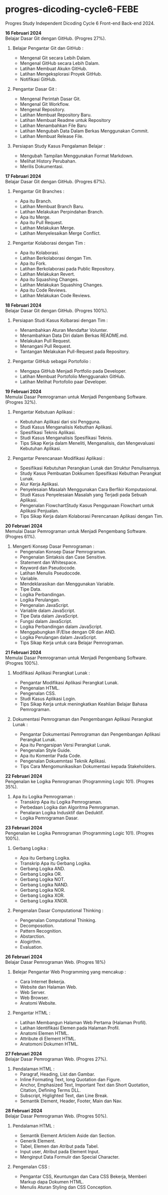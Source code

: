 # progres-dicoding-cycle6-FEBE
Progres Study Independent Dicoding Cycle 6 Front-end Back-end 2024.

**16 Februari 2024**<br>
Belajar Dasar Git dengan GitHub. (Progres 27%).<br>

1. Belajar Pengantar Git dan GitHub :
   * Mengenal Git secara Lebih Dalam.
   * Mengenal GitHub secara Lebih Dalam.
   * Latihan Membuat Akukn GitHub.
   * Latihan Mengeksplorasi Proyek GitHub.
   * Notifikasi GitHub.<br>
   
2. Pengantar Dasar Git :
   * Mengenal Perintah Dasar Git.
   * Mengenal Git Workflow.
   * Mengenal Repository.
   * Latihan Membuat Repository Baru.
   * Latihan Membuat Readme untuk Repository
   * Latihan Menambahkan File Baru
   * Latihan Mengubah Data Dalam Berkas Menggunakan Commit.
   * Latihan Membuat Release File.<br>

3. Persiapan Study Kasus Pengalaman Belajar :
   * Mengubah Tampilan Menggunakan Format Markdown.
   * Melihat History Perubahan.
   * Merilis Dokumentasi.<br>

**17 Februari 2024**<br>
Belajar Dasar Git dengan GitHub. (Progres 67%).<br>  
   
1. Pengantar Git Branches :
   * Apa itu Branch.
   * Latihan Membuat Branch Baru.
   * Latihan Melakukan Perpindahan Branch.
   * Apa itu Merge.
   * Apa itu Pull Request.
   * Latihan Melakukan Merge.
   * Latihan Menyelesaikan Merge Conflict.<br>

2. Pengantar Kolaborasi dengan Tim :
   * Apa itu Kolaborasi.
   * Latihan Berkolaborasi dengan Tim.
   * Apa itu Fork.
   * Latihan Berkolaborasi pada Public Repository.
   * Latihan Melakukan Revert.
   * Apa itu Squashing Changes.
   * Latihan Melakukan Squashing Changes.
   * Apa itu Code Reviews.
   * Latihan Melakukan Code Reviews.<br>

**18 Februari 2024**<br>
Belajar Dasar Git dengan GitHub. (Progres 100%).<br>

1. Persiapan Studi Kasus Kolbarasi dengan Tim :
   * Menambahkan Aturan Mendaftar Volunter.
   * Menambahkan Data Diri dalam Berkas README.md.
   * Melakukan Pull Request.
   * Menangani Pull Request.
   * Tantangan Melakukan Pull-Request pada Repository.<br>

2. Pengantar GitHub sebagai Portofolio :
   * Mengapa GitHub Menjadi Portfolio pada Developer.
   * Latihan Membuat Portofolio Mengguanakn GitHub.
   * Latihan Melihat Portofolio paar Developer.<br>

**19 Februari 2024**<br>
Memulai Dasar Pemrograman untuk Menjadi Pengembang Software. (Progres 32%).<br>

1. Pengantar Kebutuan Aplikasi :
   * Kebutuhan Aplikasi dari sisi Pengguna.
   * Studi Kasus Menganalisis Kebuthan Aplikasi.
   * Spesifikasi Teknis Aplikasi.
   * Studi Kasus Menganalisis Spesifikasi Teknis.
   * Tips Sikap Kerja dalam Meneliti, Menganalisis, dan Mengevaluasi Kebutuhan Aplikasi.<br>

2. Pengantar Perencanaan Modifikasi Aplikasi :
   * Spesifikasi Kebutuhan Perangkan Lunak dan Struktur Penulisannya.
   * Study Kasus Pembuatan Dokkumen Spesifikasi Kebuthan Perangkat Lunak.
   * Alur Kerja Aplikasi.
   * Penyelesaian Masalah Menggunakan Cara Berfikir Komputasional.
   * Studi Kasus Penyelesaian Masalah yang Terjadi pada Sebuah Aplikasi.
   * Pengenalan FlowchartStudy Kasus Penggunaan Flowchart untuk Aplikasi Penjualan.
   * Tips Sikap Kerja dalam Kolaborasi Perencanaan Aplikasi dengan Tim.

**20 Februari 2024**<br>
Memulai Dasar Pemrograman untuk Menjadi Pengembang Software. (Progres 61%).<br>

1. Mengerti Konsep Dasar Pemrograman :
   * Pengenalan Konsep Dasar Pemrograman.
   * Pengenalan Sintaksis dan Case Sensitive.
   * Statement dan Whitespace.
   * Keyword dan Pseudocode.
   * Latihan Menulis Pseudocode.
   * Variable.
   * Mendeklarasikan dan Menggunakan Variable.
   * Tipe Data.
   * Logika Perbandingan.
   * Logika Perulangan.
   * Pengenalan JavaScript.
   * Variable dalam JavaScript.
   * Tipe Data dalam JavaScript.
   * Fungsi dalam JavaScript.
   * Logika Perbandingan dalam JavaScript.
   * Menggabungkan IF/Else dengan OR dan AND.
   * Logika Perulangan dalam JavaScript.
   * Tips Sikap Kerja untuk cara Belajar Pemrograman.<br>

**21 Februari 2024**<br>
Memulai Dasar Pemrograman untuk Menjadi Pengembang Software. (Progres 100%).<br>

1. Modifikasi Aplikasi Perangkat Lunak :
   * Pengantar Modifikasi Aplikasi Perangkat Lunak.
   * Pengenalan HTML.
   * Pengenalan CSS.
   * Studi Kasus Aplikasi Login.
   * Tips Sikap Kerja untuk meningkatkan Keahlian Belajar Bahasa Pemrograman.<br>

2. Dokumentasi Pemrograman dan Pengembangan Aplikasi Perangkat Lunak :
   * Pengantar Dokumentasi Pemrograman dan Pengembangan Aplikasi Perangkat Lunak.
   * Apa itu Pengarsipan Versi Perangkat Lunak.
   * Pengenalan Style Guide.
   * Apa itu Komentar Pada Code.
   * Pengenalan Dokuemntasi Teknik Aplikasi.
   * Tips Cara Mengomunikasikan Dokumentasi kepada Stakeholders.<br>

**22 Februari 2024**<br>
Pengenalan ke Logika Pemrograman (Programming Logic 101). (Progres 35%).<br>

1. Apa itu Logika Pemrograman :
   * Transkirp Apa itu Logika Pemrograman.
   * Perbedaan Logika dan Algoritma Pemrograman.
   * Penalaran Logika Indusktif dan Deduktif.
   * Logika Pemrograman Dasar.<br>

**23 Februari 2024**<br>
Pengenalan ke Logika Pemrograman (Programming Logic 101). (Progres 100%).<br>

1. Gerbang Logika :
   * Apa itu Gerbang Logika.
   * Transkrip Apa itu Gerbang Logika.
   * Gerbang Logika AND.
   * Gerbang Logika OR.
   * Gerbang Logika NOT.
   * Gerbang Logika NAND.
   * Gerbang Logika NOR.
   * Gerbang Logika XOR.
   * Gerbang Logika XNOR.<br>

2. Pengenalan Dasar Computational Thinking :
   * Pengenalan Computational Thinking.
   * Decomposotion.
   * Pattern Recognition.
   * Abstarction.
   * Alogirthm.
   * Evaluation.<br>

**26 Februari 2024**<br>
Belajar Dasar Pemrograman Web. (Progres 18%)<br>
1. Belejar Pengantar Web Programming yang mencakup :
   * Cara Internet Bekerja.
   * Website dan Halaman Web.
   * Web Server.
   * Web Browser.
   * Anatomi Website.<br>

2. Pengantar HTML :
   * Latihan Membangun Halaman Web Pertama (Halaman Profil).
   * Latihan Identifikasi Elemen pada Halaman Profil.
   * Anatomi Elemen HTML.
   * Attribute di Element HTML.
   * Anatomoni Dokumen HTML.<br>

**27 Februari 2024**<br>
Belajar Dasar Pemrograman Web. (Progres 27%).<br>
1. Pendalaman HTML :
   * Paragraf, Heading, List dan Gambar.
   * Inline Formating Text, long Quotation dan Figure.
   * Anchor, Emphasized Text, Important Text dan Short Quotation, Citation, Defining Terms DLL.
   * Subscript, Higlighted Text, dan Line Break.
   * Semantik Element, Header, Footer, Main dan Nav.<br>

**28 Februari 2024**<br>
Belajar Dasar Pemrograman Web. (Progres 50%).<br>
1. Pendalaman HTML :
   * Semantik Element Articlem Aside dan Section.
   * Generik Element.
   * Tabel, Elemen dan Atribut pada Tabel.
   * Input user, Atribut pada Element Input.
   * Menginput Data Formulir dan Special Character.<br>

2. Pengenalan CSS :
   * Pengantar CSS, Keuntungan dan Cara CSS Bekerja, Memberi Markup dapa Dokumen HTML.
   * Menulis Aturan Styling dan CSS Conception.<br>

